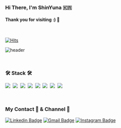 ### Hi There, I'm ShinYuna 🇰🇷

#### Thank you for visiting :) 💙

<br>

<div align=left>

[![Hits](https://hits.seeyoufarm.com/api/count/incr/badge.svg?url=https%3A%2F%2Fgithub.com%2Fshinyuna%2Fhit-counter&count_bg=%2353A4FF&title_bg=%23555555&icon=github.svg&icon_color=%23E7E7E7&title=hits&edge_flat=false)](https://hits.seeyoufarm.com)

</div>
  
<div>

![header](https://capsule-render.vercel.app/api?type=soft&color=auto&height=150&section=header&text=SHINYUNA&fontSize=70&animation=twinkling)

<!-- <a href="https://github.com/shinyuna/" display="block">
<img margin="0 auto" src="https://github-readme-stats.anuraghazra1.vercel.app/api?username=shinyuna&show_icons=true&include_all_commits=true&theme=material-palenight" alt="Anurag's github stats" />
</a>
 -->
</div>

<br/>

<h3 align="left">🛠 Stack 🛠</h3>
<p align="left">
<img src="https://img.shields.io/badge/Javascript-F7DF1E?style=flat-square&logo=javascript&logoColor=white"/></a>&nbsp
<img src="https://img.shields.io/badge/css-1572B6?style=flat-square&logo=css3&logoColor=white"/></a>&nbsp
  <img src="https://img.shields.io/badge/Sass-CC6699?style=flat-square&logo=Sass&logoColor=white"/></a>&nbsp
<img src="https://img.shields.io/badge/Node.js-339333?style=flat-square&logo=Node.js&logoColor=white"/></a>&nbsp
<img src="https://img.shields.io/badge/Vue-4FC08D?style=flat-square&logo=Vue.js&logoColor=white"/></a>&nbsp
<img src="https://img.shields.io/badge/React-0088CC?style=flat-square&logo=React&logoColor=white"/></a>&nbsp
<img src="https://img.shields.io/badge/PostgreSQL-1572B6?style=flat-square&logo=PostgreSQL&logoColor=white"/></a>&nbsp
<img src="https://img.shields.io/badge/AWS-333664?style=flat-square&logo=amazon-aws&logoColor=white"/></a>&nbsp

</p>

<br>

<h3 align="left">My Contact 💌&nbsp& Channel 🔗</h3>

<div  align="left">

[![Linkedin Badge](https://img.shields.io/badge/-LinkedIn-blue?style=flat-square&logo=Linkedin&logoColor=white&link=https://www.linkedin.com/in/yuna-shin-735091174/)](https://www.linkedin.com/in/yuna-shin-735091174/)&nbsp;[![Gmail Badge](https://img.shields.io/badge/Gmail-d14836?style=flat-square&logo=Gmail&logoColor=white&link=mailto:yunadev01@gmail.com)](mailto:yunadev01@gmail.com)&nbsp;[![Instagram Badge](https://img.shields.io/badge/Instagram-dd297b?style=flat-square&logo=Instagram&logoColor=white&link=https://www.instagram.com/muk._.yoong/)](https://www.instagram.com/muk._.yoong/)

</div>

<br>

<!--
**shinyuna/shinyuna** is a ✨ _special_ ✨ repository because its `README.md` (this file) appears on your GitHub profile.

Here are some ideas to get you started:

- 🔭 I’m currently working on ...
- 🌱 I’m currently learning ...
- 👯 I’m looking to collaborate on ...
- 🤔 I’m looking for help with ...
- 💬 Ask me about ...
- 📫 How to reach me: ...
- 😄 Pronouns: ...
- ⚡ Fun fact: ...
-->
